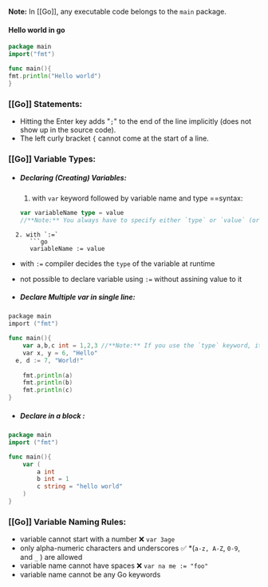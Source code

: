 **Note:** In [[Go]], any executable code belongs to the `main` package.

#### Hello world in go 

```go
package main
import("fmt")

func main(){
fmt.println("Hello world")
}

```

### [[Go]] Statements:
* Hitting the Enter key adds "`;`" to the end of the line implicitly (does not show up in the source code).
* The left curly bracket `{` cannot come at the start of a line.


### [[Go]] Variable Types:
* ##### Declaring (Creating) Variables:
  1. with `var` keyword followed by variable name and type 
   ==syntax:
   ```go
   var variableName type = value
   //**Note:** You always have to specify either `type` or `value` (or both).
```
  2. with `:=` 
      ```go
      variableName := value
```
   * with `:=` compiler decides the `type` of the variable at runtime
   * not possible to declare variable using `:=` without assining value to it 


* ##### Declare Multiple var in single line:
```go
package main  
import ("fmt")

func main(){
	var a,b,c int = 1,2,3 //**Note:** If you use the `type` keyword, it is only possible to declare **one type** of variable per line.
	var x, y = 6, "Hello"  
  e, d := 7, "World!"
	
	fmt.println(a)
	fmt.println(b)
	fmt.println(c)
}
```

* ##### Declare in a block :

```go
package main
import ("fmt")

func main(){
	var (
		a int
		b int = 1
		c string = "hello world"
	)
}
```



### [[Go]] Variable Naming Rules:
 * variable cannot start with a number
     ❌ `var 3age`
 * only alpha-numeric characters and underscores 
     ✅ *(`a-z, A-Z`, `0-9`, and `_` ) are allowed
 * variable name cannot have spaces 
     ❌  `var na me := "foo" `
 * variable name cannot be any Go keywords
